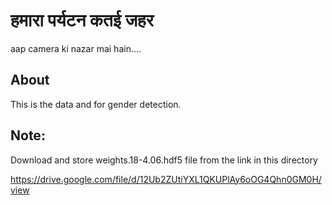 # हमारा पर्यटन कतई जहर
aap camera ki nazar mai hain....

## About

This is the data and for gender detection.

## Note:
Download and store weights.18-4.06.hdf5 file from the link in this directory

https://drive.google.com/file/d/12Ub2ZUtiYXL1QKUPlAy6oOG4Qhn0GM0H/view
